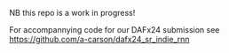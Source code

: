 NB this repo is a work in progress!

For accompannying code for our DAFx24 submission see https://github.com/a-carson/dafx24_sr_indie_rnn





